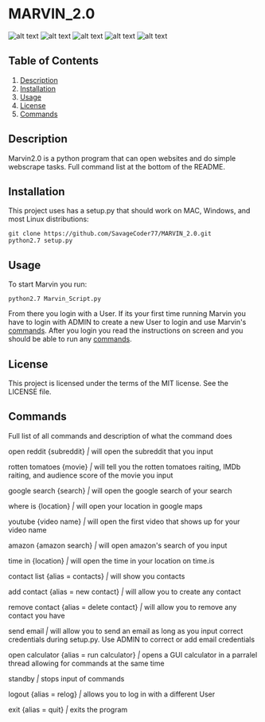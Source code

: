 # MARVIN_2.0
![alt text](https://img.shields.io/github/license/SavageCoder77/MARVIN_2.0.svg)
![alt text](https://img.shields.io/github/stars/SavageCoder77/MARVIN_2.0.svg)
![alt text](https://img.shields.io/github/forks/SavageCoder77/MARVIN_2.0.svg)
![alt text](https://img.shields.io/github/issues/SavageCoder77/MARVIN_2.0.svg)
![alt text](https://img.shields.io/badge/Marvin%20Version-0.0.1-brightgreen.svg)

## Table of Contents
1. [Description](#description)
2. [Installation](#installation)
3. [Usage](#usage)
4. [License](#license)
5. [Commands](#commands)

## Description
Marvin2.0 is a python program that can open websites and do simple webscrape tasks. Full command list at the bottom of the README.

## Installation
This project uses has a setup.py that should work on MAC, Windows, and most Linux distributions:
```
git clone https://github.com/SavageCoder77/MARVIN_2.0.git
python2.7 setup.py
```

## Usage
To start Marvin you run:
```
python2.7 Marvin_Script.py
```
From there you login with a User. If its your first time running Marvin you have to login with ADMIN to create a new User to login and use Marvin's [commands](#commands). After you login you read the instructions on screen and you should be able to run any [commands](#commands).

## License
This project is licensed under the terms of the MIT license. See the LICENSE file.

## Commands
Full list of all commands and description of what the command does


open reddit {subreddit} _|_ will open the subreddit that you input


rotten tomatoes {movie} _|_ will tell you the rotten tomatoes raiting, IMDb raiting, and audience score of the movie you input


google search {search}  _|_ will open the google search of your search


where is {location} _|_ will open your location in google maps


youtube {video name} _|_ will open the first video that shows up for your video name


amazon {amazon search}  _|_ will open amazon's search of you input


time in {location} _|_ will open the time in your location on time.is


contact list {alias = contacts} _|_  will show you contacts  


add contact {alias = new contact} _|_ will allow you to create any contact  


remove contact {alias = delete contact} _|_ will allow you to remove any contact you have


send email _|_ will allow you to send an email as long as you input correct credentials during setup.py. Use ADMIN to correct or add email credentials


open calculator {alias = run calculator} _|_ opens a GUI calculator in a parralel thread allowing for commands at the same time


standby _|_ stops input of commands


logout {alias = relog} _|_ allows you to log in with a different User


exit {alias = quit} _|_ exits the program
